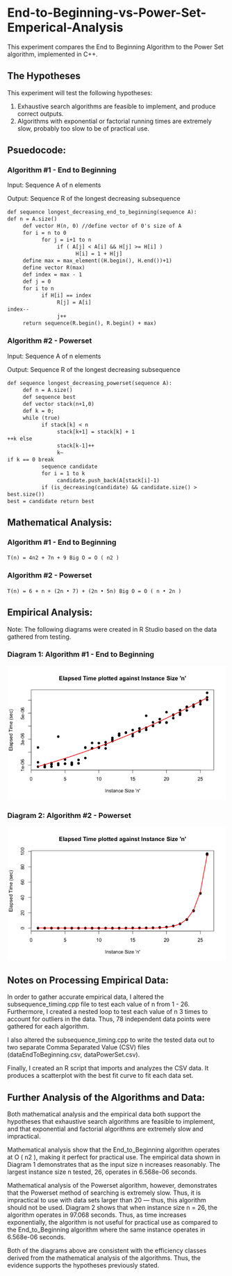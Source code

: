 # End-to-Beginning-vs-Power-Set-Emperical-Analysis
This experiment compares the End to Beginning Algorithm to the Power Set algorithm, implemented in C++.

## The Hypotheses
This experiment will test the following hypotheses:
1. Exhaustive search algorithms are feasible to implement, and produce correct outputs.
2. Algorithms with exponential or factorial running times are extremely slow, probably too slow to be of practical use.
  
## Psuedocode:

### Algorithm #1 - End to Beginning
Input: Sequence A of n elements

Output: Sequence R of the longest decreasing subsequence

```
def sequence longest_decreasing_end_to_beginning(sequence A):
def n = A.size()
     def vector H(n, 0) //define vector of 0's size of A
     for i = n to 0
           for j = i+1 to n
                if ( A[j] < A[i] && H[j] >= H[i] )
                      H[i] = 1 + H[j]
     define max = max_element((H.begin(), H.end())+1)
     define vector R(max)
     def index = max - 1
     def j = 0
     for i to n
           if H[i] == index
                R[j] = A[i]
index--
                j++
     return sequence(R.begin(), R.begin() + max)
```

### Algorithm #2 - Powerset
Input: Sequence A of n elements

Output: Sequence R of the longest decreasing subsequence
```
def sequence longest_decreasing_powerset(sequence A):
     def n = A.size()
     def sequence best
     def vector stack(n+1,0)
     def k = 0;
     while (true)
           if stack[k] < n
                stack[k+1] = stack[k] + 1
++k else
                stack[k-1]++
                k—
if k == 0 break
           sequence candidate
           for i = 1 to k
                candidate.push_back(A[stack[i]-1)
           if (is_decreasing(candidate) && candidate.size() > best.size())
best = candidate return best
```

## Mathematical Analysis: 

### Algorithm #1 - End to Beginning
`T(n) = 4n2 + 7n + 9 Big O = O ( n2 )`

### Algorithm #2 - Powerset
`T(n) = 6 + n + (2n • 7) + (2n • 5n) Big O = O ( n • 2n )`


## Empirical Analysis:
Note: The following diagrams were created in R Studio based on the data gathered from testing.

### Diagram 1: Algorithm #1 - End to Beginning
![Image of Algorithm #1 - End to Beginning](https://github.com/blavellocsu/End-to-Beginning-vs-Power-Set-Emperical-Analysis/blob/master/images/etb.png)

### Diagram 2: Algorithm #2 - Powerset
![Image of Algorithm #2 - Powerset](https://github.com/blavellocsu/End-to-Beginning-vs-Power-Set-Emperical-Analysis/blob/master/images/ps.png)

## Notes on Processing Empirical Data:
In order to gather accurate empirical data, I altered the subsequence_timing.cpp file to test each value of n from 1 - 26. Furthermore, I created a nested loop to test each value of n 3 times to account for outliers in the data.
Thus, 78 independent data points were gathered for each algorithm.

I also altered the subsequence_timing.cpp to write the tested data out to two separate Comma Separated Value (CSV) files (dataEndToBeginning.csv, dataPowerSet.csv).

Finally, I created an R script that imports and analyzes the CSV data. It produces a scatterplot with the best fit curve to fit each data set.

## Further Analysis of the Algorithms and Data:
Both mathematical analysis and the empirical data both support the hypotheses that exhaustive search algorithms are feasible to implement, and that exponential and factorial algorithms are extremely slow and impractical.

Mathematical analysis show that the End_to_Beginning algorithm operates at O ( n2 ), making it perfect for practical use. The empirical data shown in Diagram 1 demonstrates that as the input size n increases reasonably. The largest instance size n tested, 26, operates in 6.568e-06 seconds.

Mathematical analysis of the Powerset algorithm, however, demonstrates that the Powerset method of searching is extremely slow. Thus, it is impractical to use with data sets larger than 20 — thus, this algorithm should not be used. Diagram 2 shows that when instance size n = 26, the algorithm operates in 97.068 seconds. Thus, as time increases exponentially, the algorithm is not useful for practical use as compared to the End_to_Beginning algorithm where the same instance operates in 6.568e-06 seconds.

Both of the diagrams above are consistent with the efficiency classes derived from the mathematical analysis of the algorithms. Thus, the evidence supports the hypotheses previously stated.
